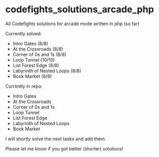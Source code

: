 # codefights_solutions_arcade_php
All Codefights solutions for arcade mode written in php (so far)

Currently solved:
- Intro Gates (8/8)
- At the Crossroads (8/8)
- Corner of 0s and 1s (8/8)
- Loop Tunnel (10/10)
- List Forest Edge (8/8)
- Labyrinth of Nested Loops (8/8)
- Book Market (8/8)

Currently in repo:
- Intro Gates
- At the Crossroads
- Corner of 0s and 1s
- Loop Tunnel
- List Forest Edge
- Labyrinth of Nested Loops
- Book Market

I will shortly solve the next tasks and add them.

Please let me know if you got better (shorter) solutions!
